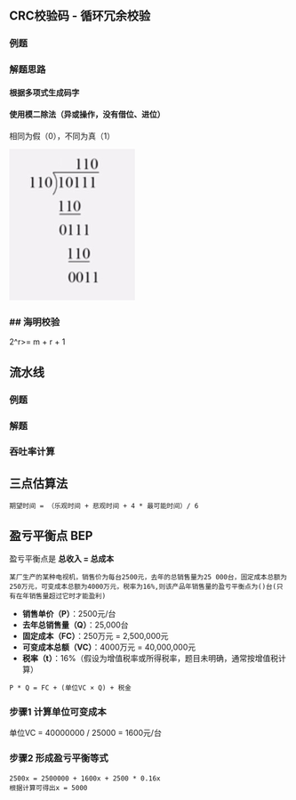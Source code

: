 

## CRC校验码 - 循环冗余校验

### 例题



### 解题思路

#### 根据多项式生成码字

#### 使用模二除法（异或操作，没有借位、进位）

相同为假（0），不同为真（1）



![模二除法](images/模二除法.jpg)



### ## 海明校验

2^r>= m + r + 1



## 流水线

### 例题



### 解题



###  吞吐率计算

## 三点估算法

```
期望时间 = （乐观时间 + 悲观时间 + 4 * 最可能时间）/ 6
```



## 盈亏平衡点 BEP

盈亏平衡点是 **总收入 = 总成本** 

```
某厂生产的某种电视机，销售价为每台2500元，去年的总销售量为25 000台，固定成本总额为250万元，可变成本总额为4000万元，税率为16%,则该产品年销售量的盈亏平衡点为()台(只有在年销售量超过它时才能盈利)
```



- **销售单价（P）**：2500元/台
- **去年总销售量（Q）**：25,000台
- **固定成本（FC）**：250万元 = 2,500,000元
- **可变成本总额（VC）**：4000万元 = 40,000,000元
- **税率（t）**：16%（假设为增值税率或所得税率，题目未明确，通常按增值税计算）

````
P * Q = FC + (单位VC × Q) + 税金
````

### 步骤1 计算单位可变成本

 单位VC = 40000000 / 25000 = 1600元/台

### 步骤2 形成盈亏平衡等式

```
2500x = 2500000 + 1600x + 2500 * 0.16x
根据计算可得出x = 5000
```






